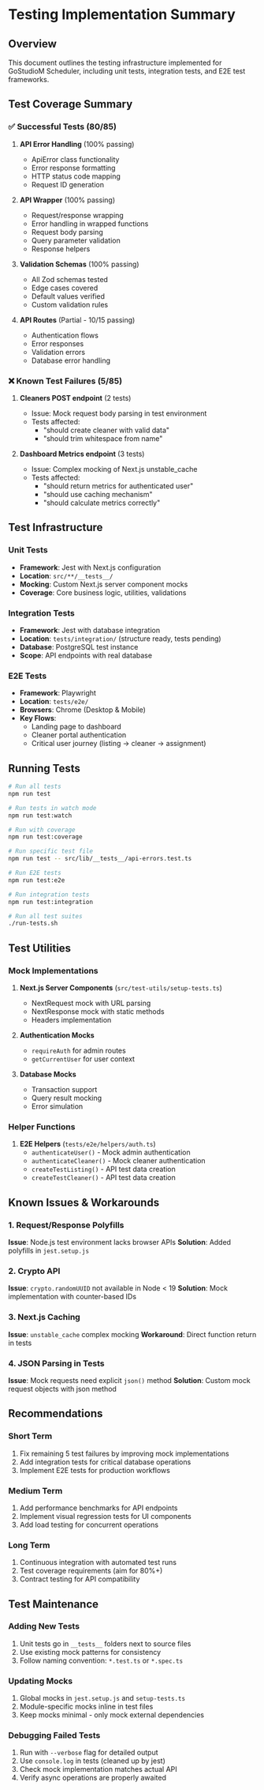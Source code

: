 # Testing Implementation Summary

## Overview

This document outlines the testing infrastructure implemented for GoStudioM Scheduler, including unit tests, integration tests, and E2E test frameworks.

## Test Coverage Summary

### ✅ Successful Tests (80/85)

1. **API Error Handling** (100% passing)
   - ApiError class functionality
   - Error response formatting
   - HTTP status code mapping
   - Request ID generation

2. **API Wrapper** (100% passing)
   - Request/response wrapping
   - Error handling in wrapped functions
   - Request body parsing
   - Query parameter validation
   - Response helpers

3. **Validation Schemas** (100% passing)
   - All Zod schemas tested
   - Edge cases covered
   - Default values verified
   - Custom validation rules

4. **API Routes** (Partial - 10/15 passing)
   - Authentication flows
   - Error responses
   - Validation errors
   - Database error handling

### ❌ Known Test Failures (5/85)

1. **Cleaners POST endpoint** (2 tests)
   - Issue: Mock request body parsing in test environment
   - Tests affected:
     - "should create cleaner with valid data"
     - "should trim whitespace from name"

2. **Dashboard Metrics endpoint** (3 tests)
   - Issue: Complex mocking of Next.js unstable_cache
   - Tests affected:
     - "should return metrics for authenticated user"
     - "should use caching mechanism"
     - "should calculate metrics correctly"

## Test Infrastructure

### Unit Tests
- **Framework**: Jest with Next.js configuration
- **Location**: `src/**/__tests__/`
- **Mocking**: Custom Next.js server component mocks
- **Coverage**: Core business logic, utilities, validations

### Integration Tests
- **Framework**: Jest with database integration
- **Location**: `tests/integration/` (structure ready, tests pending)
- **Database**: PostgreSQL test instance
- **Scope**: API endpoints with real database

### E2E Tests
- **Framework**: Playwright
- **Location**: `tests/e2e/`
- **Browsers**: Chrome (Desktop & Mobile)
- **Key Flows**:
  - Landing page to dashboard
  - Cleaner portal authentication
  - Critical user journey (listing → cleaner → assignment)

## Running Tests

```bash
# Run all tests
npm run test

# Run tests in watch mode
npm run test:watch

# Run with coverage
npm run test:coverage

# Run specific test file
npm run test -- src/lib/__tests__/api-errors.test.ts

# Run E2E tests
npm run test:e2e

# Run integration tests
npm run test:integration

# Run all test suites
./run-tests.sh
```

## Test Utilities

### Mock Implementations

1. **Next.js Server Components** (`src/test-utils/setup-tests.ts`)
   - NextRequest mock with URL parsing
   - NextResponse mock with static methods
   - Headers implementation

2. **Authentication Mocks**
   - `requireAuth` for admin routes
   - `getCurrentUser` for user context

3. **Database Mocks**
   - Transaction support
   - Query result mocking
   - Error simulation

### Helper Functions

1. **E2E Helpers** (`tests/e2e/helpers/auth.ts`)
   - `authenticateUser()` - Mock admin authentication
   - `authenticateCleaner()` - Mock cleaner authentication
   - `createTestListing()` - API test data creation
   - `createTestCleaner()` - API test data creation

## Known Issues & Workarounds

### 1. Request/Response Polyfills
**Issue**: Node.js test environment lacks browser APIs
**Solution**: Added polyfills in `jest.setup.js`

### 2. Crypto API
**Issue**: `crypto.randomUUID` not available in Node < 19
**Solution**: Mock implementation with counter-based IDs

### 3. Next.js Caching
**Issue**: `unstable_cache` complex mocking
**Workaround**: Direct function return in tests

### 4. JSON Parsing in Tests
**Issue**: Mock requests need explicit `json()` method
**Solution**: Custom mock request objects with json method

## Recommendations

### Short Term
1. Fix remaining 5 test failures by improving mock implementations
2. Add integration tests for critical database operations
3. Implement E2E tests for production workflows

### Medium Term
1. Add performance benchmarks for API endpoints
2. Implement visual regression tests for UI components
3. Add load testing for concurrent operations

### Long Term
1. Continuous integration with automated test runs
2. Test coverage requirements (aim for 80%+)
3. Contract testing for API compatibility

## Test Maintenance

### Adding New Tests
1. Unit tests go in `__tests__` folders next to source files
2. Use existing mock patterns for consistency
3. Follow naming convention: `*.test.ts` or `*.spec.ts`

### Updating Mocks
1. Global mocks in `jest.setup.js` and `setup-tests.ts`
2. Module-specific mocks inline in test files
3. Keep mocks minimal - only mock external dependencies

### Debugging Failed Tests
1. Run with `--verbose` flag for detailed output
2. Use `console.log` in tests (cleaned up by jest)
3. Check mock implementation matches actual API
4. Verify async operations are properly awaited